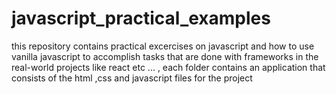 # javascript_practical_examples
this repository contains practical excercises on javascript and how to use vanilla javascript to accomplish tasks that are done with frameworks in the real-world projects like react etc ... , each folder contains an application that consists of the html ,css and javascript files for the project
